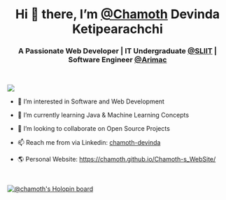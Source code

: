 <h1 align="center">Hi 👋 there, I’m <a href="https://github.com/Chamoth">@Chamoth</a> Devinda Ketipearachchi </h1>
<h3 align="center">A Passionate Web Developer | IT Undergraduate <a href="https://www.sliit.lk/">@SLIIT</a> | Software Engineer <a href="https://arimaclanka.com/">@Arimac</a></h3><br>

![](https://komarev.com/ghpvc/?username=Chamoth&color=blue&style=plastic)


- 👀 I’m interested in Software and Web Development

- 🌱 I’m currently learning Java & Machine Learning Concepts

- 💞️ I’m looking to collaborate on Open Source Projects

- 📫 Reach me from via Linkedin: [chamoth-devinda](https://www.linkedin.com/in/chamoth-devinda/)

- 🌎 Personal Website: https://chamoth.github.io/Chamoth-s_WebSite/ 
<br>

[![@chamoth's Holopin board](https://holopin.me/chamoth)](https://holopin.io/@chamoth)

<!---
Chamoth/Chamoth is a ✨ special ✨ repository because its `README.md` (this file) appears on your GitHub profile.
You can click the Preview link to take a look at your changes.
--->

